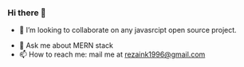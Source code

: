 ### Hi there 👋



 <!-- - 🔭 I’m currently working on -->
<!-- - 🌱 I’m currently learning Python and django -->
- 👯 I’m looking to collaborate on any javasrcipt open source project.
<!-- - 🤔 I’m looking for help with ... -->
- 💬 Ask me about MERN stack
- 📫 How to reach me:  mail me at rezaink1996@gmail.com
<!-- - 😄 Pronouns: ... -->
<!-- - ⚡ Fun fact: ... -->  

